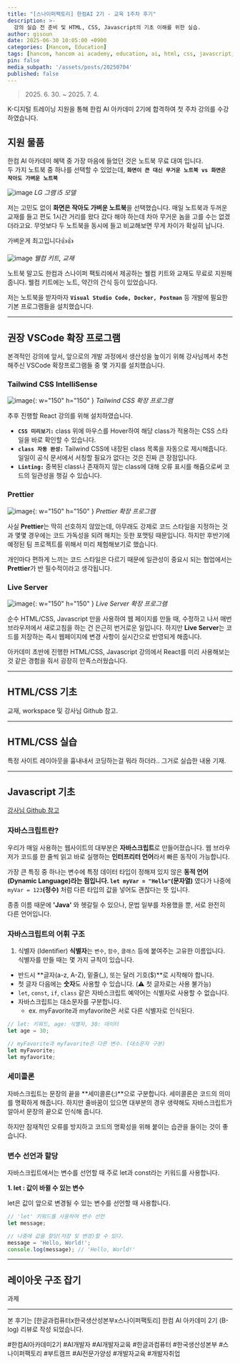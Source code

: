 ```yaml
---
title: "[스나이퍼팩토리] 한컴AI 2기 - 교육 1주차 후기"
description: >-
  강의 실습 전 준비 및 HTML, CSS, Javascript의 기초 이해를 위한 실습.
author: gisoun
date: 2025-06-30 10:05:00 +0900
categories: [Hancom, Education]
tags: [hancom, hancom ai academy, education, ai, html, css, javascript, js]
pin: false
media_subpath: '/assets/posts/20250704'
published: false
---
```


> 2025\. 6\. 30\. ~ 2025\. 7\. 4\.

K-디지털 트레이닝 지원을 통해 한컴 AI 아카데미 2기에 합격하여 첫 주차 강의를 수강하였습니다. 

## 지원 물품

한컴 AI 아카데미 혜택 중 가장 마음에 들었던 것은 노트북 무료 대여 입니다.  
두 가지 노트북 중 하나를 선택할 수 있었는데, **`화면이 큰 대신 무거운 노트북 vs 화면은 작아도 가벼운 노트북`**  

![image](laptop-1.png)
_LG 그램 i5 모델_

저는 고민도 없이 **화면은 작아도 가벼운 노트북**을 선택했습니다. 매일 노트북과 두꺼운 교재를 들고 편도 1시간 거리를 왔다 갔다 해야 하는데 차마 무거운 놈을 고를 수는 없겠더라고요. 무엇보다 두 노트북을 동시에 들고 비교해보면 무게 차이가 확실히 납니다.  

가벼운게 최고입니다👍👍

![image](welcome-kit-1.png)
_웰컴 키트, 교재_

노트북 말고도 한컴과 스나이퍼 팩토리에서 제공하는 웰컴 키트와 교재도 무료로 지원해 줍니다. 웰컴 키트에는 노트, 약간의 간식 등이 있었습니다.

저는 노트북을 받자마자 **`Visual Studio Code, Docker, Postman`** 등 개발에 필요한 기본 프로그램들을 설치했습니다.

---

## 권장 VSCode 확장 프로그램

본격적인 강의에 앞서, 앞으로의 개발 과정에서 생산성을 높이기 위해 강사님께서 추천해주신 VSCode 확장프로그램들 중 몇 가지를 설치했습니다.

### Tailwind CSS IntelliSense

![image](tailwind-css-1.png){: w="150" h="150" }
_Tailwind CSS 확장 프로그램_

추후 진행할 React 강의를 위해 설치하였습니다.

- **`CSS 미리보기:`** class 위에 마우스를 Hover하여 해당 class가 적용하는 CSS 스타일을 바로 확인할 수 있습니다.
- **`class 자동 완성:`** Tailwind CSS에 내장된 class 목록을 자동으로 제시해줍니다. 일일이 공식 문서에서 서칭할 필요가 없다는 것은 진짜 큰 장점입니다.
- **`Linting:`** 중복된 class나 존재하지 않는 class에 대해 오류 표시를 해줌으로써 코드의 일관성을 챙길 수 있습니다.

### Prettier

![image](prettier-1.png){: w="150" h="150" }
_Prettier 확장 프로그램_

사실 **Prettier**는 딱히 선호하지 않았는데, 아무래도 강제로 코드 스타일을 지정하는 것과 몇몇 경우에는 코드 가독성을 되려 해치는 듯한 포맷팅 때문입니다. 하지만 후반기에 예정된 팀 프로젝트를 위해서 미리 체험해보기로 했습니다.  

개인마다 편하게 느끼는 코드 스타일은 다르기 때문에 일관성이 중요시 되는 협업에서는 **Prettier**가 반 필수적이라고 생각됩니다.

### Live Server

![image](live-server-1.png){: w="150" h="150" }
_Live Server 확장 프로그램_

순수 HTML/CSS, Javascript 만을 사용하여 웹 페이지를 만들 때, 수정하고 나서 매번 브라우저에서 새로고침을 하는 건 은근히 번거로운 일입니다. 하지만 **Live Server**는 코드를 저장하는 즉시 웹페이지에 변경 사항이 실시간으로 반영되게 해줍니다.  

아카데미 초반에 진행한 HTML/CSS, Javascript 강의에서 React를 미리 사용해보는 것 같은 경험을 줘서 굉장히 만족스러웠습니다.

---

## HTML/CSS 기초

교재, workspace 및 강사님 Github 참고.

---

## HTML/CSS 실습

특정 사이트 레이아웃을 흉내내서 코딩하는걸 뭐라 하더라.. 그거로 실습한 내용 기재.

---

## Javascript 기초

[강사님 Github 참고](https://github.com/9diin/JS-Basic/tree/master)

### 자바스크립트란?

우리가 매일 사용하는 웹사이트의 대부분은 **자바스크립트**로 만들어졌습니다. 웹 브라우저가 코드를 한 줄씩 읽고 바로 실행하는 **인터프리터 언어**라서 빠른 동작이 가능합니다.

가장 큰 특징 중 하나는 변수에 특정 데이터 타입이 정해져 있지 않은 **동적 언어(Dynamic Language)**라는 점입니다. `let myVar = "Hello"`**(문자열)** 였다가 나중에 `myVar = 123`**(정수)** 처럼 다른 타입의 값을 넣어도 괜찮다는 뜻 입니다.

종종 이름 때문에 **'Java'** 와 헷갈릴 수 있으나, 문법 일부를 차용했을 뿐, 서로 완전히 다른 언어입니다.

### 자바스크립트의 어휘 구조

1. 식별자 (Identifier)
**식별자**는 `변수`, `함수`, `클래스` 등에 붙여주는 고유한 이름입니다. 식별자를 만들 때는 몇 가지 규칙이 있습니다.

- 반드시 **글자(a-z, A-Z), 밑줄(_), 또는 달러 기호($)**로 시작해야 합니다.
- 첫 글자 다음에는 **숫자**도 사용할 수 있습니다. (⚠️ 첫 글자로는 사용 불가능)
- `let`, `const`, `if`, `class` 같은 자바스크립트 예약어는 식별자로 사용할 수 없습니다.
- 자바스크립트는 대소문자를 구분합니다.
  - ex. myFavorite과 myfavorite은 서로 다른 식별자로 인식된다.

```javascript
// let: 키워드, age: 식별자, 30: 데이터
let age = 30;

// myFavorite과 myfavorite은 다른 변수. (대소문자 구분)
let myFavorite;
let myfavorite;
```

### 세미콜론

자바스크립트는 문장의 끝을 **세미콜론(;)**으로 구분합니다. 세미콜론은 코드의 의미를 명확하게 해줍니다. 하지만 줄바꿈이 있으면 대부분의 경우 생략해도 자바스크립트가 알아서 문장의 끝으로 인식해 줍니다.  

하지만 잠재적인 오류를 방지하고 코드의 명확성을 위해 붙이는 습관을 들이는 것이 좋습니다.

### 변수 선언과 할당

자바스크립트에서는 변수를 선언할 때 주로 let과 const라는 키워드를 사용합니다.

**1. let : 값이 바뀔 수 있는 변수**  

let은 값이 앞으로 변경될 수 있는 변수를 선언할 때 사용합니다.

```javascript
// 'let' 키워드를 사용하여 변수 선언
let message;

// 나중에 값을 할당(저장 및 변경)할 수 있다.
message = 'Hello, World!';
console.log(message); // 'Hello, World!'
```

---

## 레이아웃 구조 잡기

과제

---

본 후기는 [한글과컴퓨터x한국생산성본부x스나이퍼팩토리] 한컴 AI 아카데미 2기 (B-log) 리뷰로 작성 되었습니다.

#한컴AI아카데미2기 #AI개발자 #AI개발자교육 #한글과컴퓨터 #한국생산성본부 #스나이퍼팩토리 #부트캠프 #AI전문가양성 #개발자교육 #개발자취업
